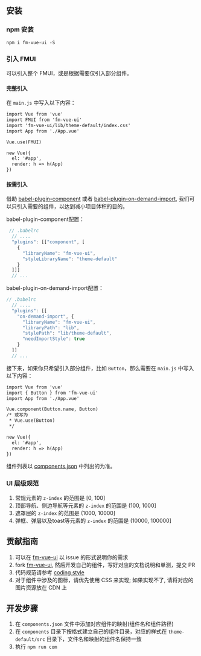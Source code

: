 ## 安装
### npm 安装
```
npm i fm-vue-ui -S
```

### 引入 FMUI
可以引入整个 FMUI，或是根据需要仅引入部分组件。

#### 完整引入

在 `main.js` 中写入以下内容：

```html
import Vue from 'vue'
import FMUI from 'fm-vue-ui'
import 'fm-vue-ui/lib/theme-default/index.css'
import App from './App.vue'

Vue.use(FMUI)

new Vue({
  el: '#app',
  render: h => h(App)
})
```

#### 按需引入
借助 [babel-plugin-component](https://github.com/QingWei-Li/babel-plugin-component) 或者 [babel-plugin-on-demand-import](https://github.com/dwqs/babel-plugin-on-demand-import), 我们可以只引入需要的组件，以达到减小项目体积的目的。



babel-plugin-component配置：

```js
 // .babelrc
  // ....
  "plugins": [["component", [
    {
      "libraryName": "fm-vue-ui",
      "styleLibraryName": "theme-default"
    }
  ]]]
  // ...
```

babel-plugin-on-demand-import配置：

```js
// .babelrc
  // ....
  "plugins": [[
    "on-demand-import", {
      "libraryName": "fm-vue-ui",
      "libraryPath": "lib",
      "stylePath": "lib/theme-default",
      "needImportStyle": true
    }
  ]]
  // ...
```

接下来，如果你只希望引入部分组件，比如 `Button`，那么需要在 `main.js` 中写入以下内容：

```html
import Vue from 'vue'
import { Button } from 'fm-vue-ui'
import App from './App.vue'

Vue.component(Button.name, Button)
/* 或写为
 * Vue.use(Button)
 */

new Vue({
  el: '#app',
  render: h => h(App)
})
```

组件列表以 [components.json](https://github.com/fmfe/fm-vue-ui/blob/master/components.json) 中列出的为准。

### UI 层级规范
1. 常规元素的 `z-index` 的范围是 [0, 100]
2. 顶部导航、侧边导航等元素的 `z-index` 的范围是 (100, 1000]
3. 遮罩层的 `z-index` 的范围是 (1000, 10000]
4. 弹框、弹层以及toast等元素的 `z-index` 的范围是 (10000, 100000]

## 贡献指南

1. 可以在 [fm-vue-ui](https://github.com/fmfe/fm-vue-ui/issues) 以 issue 的形式说明你的需求
2. fork [fm-vue-ui](https://github.com/fmfe/fm-vue-ui), 然后开发自己的组件，写好对应的文档说明和单测，提交 PR
3. 代码规范请参考 [coding style](https://github.com/fmfe/fe-coding-style-guide/)
4. 对于组件中涉及的图标，请优先使用 CSS 来实现; 如果实现不了, 请将对应的图片资源放在 CDN 上
## 开发步骤

1. 在 `components.json` 文件中添加对应组件的映射(组件名和组件路径)
2. 在 `components` 目录下按格式建立自己的组件目录，对应的样式在 `theme-default/src` 目录下，文件名和映射的组件名保持一致
3. 执行 `npm run com` 